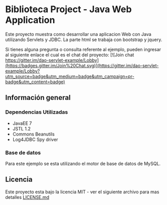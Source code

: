 # Biblioteca Project - Java Web Application

Este proyecto muestra como desarrollar una aplicacion Web con Java utilizando Servlets y JDBC.
La parte html se trabaja con bootstrap y jquery.

Si tienes alguna pregunta o consulta referente al ejemplo,
pueden ingresar al siguiente enlace el cual es el chat del proyecto:
[![Join chat https://gitter.im/dao-servlet-example/Lobby](https://badges.gitter.im/Join%20Chat.svg)](https://gitter.im/dao-servlet-example/Lobby?utm_source=badge&utm_medium=badge&utm_campaign=pr-badge&utm_content=badge)


## Información general

### Dependencias Utilizadas

* JavaEE 7
* JSTL 1.2
* Commons Beanutils
* Log4JDBC Spy driver

### Base de datos

Para este ejemplo se esta utilizando el motor de base de datos de MySQL.

## Licencia

Este proyecto esta bajo la licencia MIT - ver el siguiente archivo para mas detalles [LICENSE.md](LICENSE)
